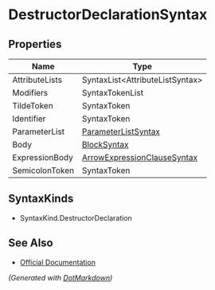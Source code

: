 # DestructorDeclarationSyntax

## Properties

| Name           | Type                                                          |
| -------------- | ------------------------------------------------------------- |
| AttributeLists | SyntaxList\<AttributeListSyntax>                              |
| Modifiers      | SyntaxTokenList                                               |
| TildeToken     | SyntaxToken                                                   |
| Identifier     | SyntaxToken                                                   |
| ParameterList  | [ParameterListSyntax](ParameterListSyntax.md)                 |
| Body           | [BlockSyntax](BlockSyntax.md)                                 |
| ExpressionBody | [ArrowExpressionClauseSyntax](ArrowExpressionClauseSyntax.md) |
| SemicolonToken | SyntaxToken                                                   |

## SyntaxKinds

* SyntaxKind\.DestructorDeclaration

## See Also

* [Official Documentation](https://docs.microsoft.com/en-us/dotnet/api/microsoft.codeanalysis.csharp.syntax.destructordeclarationsyntax)


*\(Generated with [DotMarkdown](http://github.com/JosefPihrt/DotMarkdown)\)*